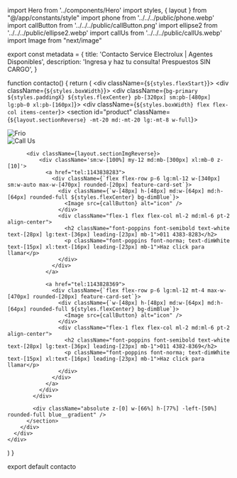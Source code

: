 import Hero from '../components/Hero'
import styles, { layout } from "@/app/constants/style"
import phone from '../../../public/phone.webp'
import callButton from '../../../public/callButton.png'
import ellipse2 from '../../../public/ellipse2.webp'
import callUs from '../../../public/callUs.webp'
import Image from "next/image"

export const metadata = {
  title: 'Contacto Service Electrolux | Agentes Disponibles',
  description: 'Ingresa y haz tu consulta! Prespuestos SIN CARGO',
}

function contacto() {
  return (
    <div className={`${styles.flexStart}`}> 
      <div className={`${styles.boxWidth}`}>
        <Hero
          textOne="URGENCIAS"
          textTwo="POR"
          textThree="WHATSAPP"
          titleOne="Contactanos" 
          titleTwo="Y Resolvemos" 
          titleThree="Tu Problema" 
          img={phone}
          ruta={0}
        />
      <div className={`bg-primary ${styles.paddingX} ${styles.flexCenter} pb-[320px] sm:pb-[480px] lg:pb-0 xl:pb-[160px]`}>
        <div className={`${styles.boxWidth} flex flex-col items-center`}>
          <section id="product" className={`${layout.sectionReverse} -mt-20 md:-mt-20 lg:-mt-8 w-full`}>
            <div className="z-[10] w-[50%]">
              <div className="absolute max-w-[350px] sm:max-w-full">
                <Image src={ellipse2} alt="Frio"/>
              </div>
              <div className="absolute max-w-[350px] sm:max-w-full">
                <Image src={callUs} alt="Call Us" />
              </div>
            </div>

          <div className={layout.sectionImgReverse}>
              <div className='sm:w-[100%] my-12 md:mb-[300px] xl:mb-0 z-[10]'>
                <a href="tel:1143838283">
                  <div className={`flex flex-row p-6 lg:ml-12 w-[340px] sm:w-auto max-w-[470px] rounded-[20px] feature-card-set`}>
                    <div className={`w-[48px] h-[48px] md:w-[64px] md:h-[64px] rounded-full ${styles.flexCenter} bg-dimBlue`}> 
                      <Image src={callButton} alt="icon" />
                    </div>
                    <div className="flex-1 flex flex-col ml-2 md:ml-6 pt-2 align-center">
                      <h2 className="font-poppins font-semibold text-white text-[28px] lg:text-[36px] leading-[23px] mb-1">011 4383-8283</h2>
                      <p className="font-poppins font-norma; text-dimWhite text-[15px] xl:text-[16px] leading-[23px] mb-1">Haz click para llamar</p>
                    </div>
                  </div>
                </a>

                <a href="tel:1143828369">
                  <div className={`flex flex-row p-6 lg:ml-12 mt-4 max-w-[470px] rounded-[20px] feature-card-set`}>
                    <div className={`w-[48px] h-[48px] md:w-[64px] md:h-[64px] rounded-full ${styles.flexCenter} bg-dimBlue`}> 
                      <Image src={callButton} alt="icon" />
                    </div>
                    <div className="flex-1 flex flex-col ml-2 md:ml-6 pt-2 align-center">
                      <h2 className="font-poppins font-semibold text-white text-[28px] lg:text-[36px] leading-[23px] mb-1">011 4382-8369</h2>
                      <p className="font-poppins font-norma; text-dimWhite text-[15px] xl:text-[16px] leading-[23px] mb-1">Haz click para llamar</p>
                    </div>
                  </div>
                </a>
              </div>
            </div> 

            <div className="absolute z-[0] w-[66%] h-[77%] -left-[50%] rounded-full blue__gradient" />
          </section>
        </div>
      </div>
    </div>
  </div>
  )
}

export default contacto